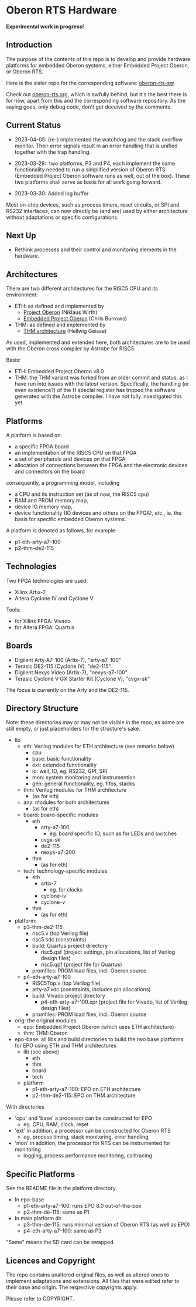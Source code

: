 # Oberon RTS Hardware

**Experimental work in progress!**

## Introduction

The purpose of the contents of this repo is to develop and provide hardware platforms for embedded Oberon systems, either Embedded Project Oberon, or Oberon RTS.

Here is the sister repo for the corresponding software: [oberon-rts-sw](https://github.com/ygrayne/oberon-rts-sw).

Check out [oberon-rts.org](https://oberon-rts.org), which is awfully behind, but it's the best there is for now, apart from this and the corresponding software repository. As the saying goes, only debug code, don't get deceived by the comments.


## Current Status

* 2023-04-05: (re-) implemented the watchdog and the stack overflow monitor. Their error signals result in an error handling that is unified together with the trap handling.

* 2023-03-29:: two platforms, P3 and P4, each implement the same functionality needed to run a simplified version of Oberon RTS (Embedded Project Oberon software runs as well, out of the box). These two platforms shall serve as basis for all work going forward.
* 2023-03-30: Added log buffer

Most on-chip devices, such as process timers, reset circuits, or SPI and RS232 interfaces, can now directly be (and are) used by either architecture without adaptations or specific configurations.


## Next Up

* Rethink processes and their control and monitoring elements in the hardware.


## Architectures

There are two different architectures for the RISC5 CPU and its environment:

* ETH: as defined and implemented by
  * [Project Oberon](http://projectoberon.net) (Niklaus Wirth)
  * [Embedded Project Oberon](https://astrobe.com/RISC5/ReadMe.htm) (Chris Burrows)
* THM: as defined and implemented by
  * [THM architecture](https://github.com/hgeisse/THM-Oberon) (Hellwig Geisse)

As used, implemented and extended here, both architectures are to be used with the Oberon cross compiler by Astrobe for RISC5.

Basis:
* ETH: Embedded Project Oberon v8.0
* THM: the THM variant was forked from an older commit and status, as I have run into issues with the latest version. Specifically, the handling (or even existence?) of the H special register has tripped the software generated with the Astrobe compiler. I have not fully investigated this yet.


## Platforms

A platform is based on:
* a specific FPGA board
* an implementation of the RISC5 CPU on that FPGA
* a set of peripherals and devices on that FPGA
* allocation of connections between the FPGA and the electronic devices and connectors on the board

consequently, a programming model, including
* a CPU and its instruction set (as of now, the RISC5 cpu)
* RAM and PROM memory map,
* device IO memory map,
* device functionality (IO devices and others on the FPGA),
etc., ie. the basis for specific embedded Oberon systems.

A platform is denoted as follows, for example:
* p1-eth-arty-a7-100
* p2-thm-de2-115


## Technologies

Two FPGA technologies are used:
* Xilinx Artix-7
* Altera Cyclone IV and Cyclone V

Tools:
* for Xilinx FPGA: Vivado
* for Altera FPGA: Quartus


## Boards

* Digilent Arty A7-100 (Artix-7), "arty-a7-100"
* Terasic DE2-115 (Cyclone IV), "de2-115"
* Digilent Nexys Video (Artix-7), "nexys-a7-100"
* Terasic Cyclone V GX Starter Kit (Cyclone V), "cvgx-sk"

The focus is currently on the Arty and the DE2-115.


## Directory Structure

Note: these directories may or may not be visible in the repo, as some are still empty, or just placeholders for the structure's sake.

* lib
  * eth: Verilog modules for ETH architecture (see remarks below)
    * cpu
    * base: basic functionality
    * ext: extended functionality
    * io: well, IO, eg. RS232, GPI, SPI
    * mon: system monitoring and instrumention
    * gen: general functionality, eg. fifos, stacks
  * thm: Verilog modules for THM architecture
    * (as for eth)
  * any: modules for both architectures
    * (as for eth)
  * board: board-specific modules
    * eth
      * arty-a7-100
        * eg. board specific IO, such as for LEDs and switches
      * cvgx-sk
      * de2-115
      * nexys-a7-200
    * thm
      * (as for eth)
  * tech: technology-specific modules
    * eth
      * artix-7
        * eg. for clocks
      * cyclone-iv
      * cyclone-v
    * thm
      * (as for eth)
* platform:
  * p3-thm-de2-115
    * risc5.v (top Verilog file)
    * risc5.sdc (constraints)
    * build: Quartus project directory
      * risc5.qsf (project settings, pin allocations, list of Verilog design files)
      * risc5.qpf (project file for Quartus)
    * promfiles: PROM load files, incl. Oberon source
  * p4-eth-arty-a7-100
    * RISC5Top.v (top Verilog file)
    * arty-a7.xdc (constraints, includes pin allocations)
    * build: Vivado project directory
      * p4-eth-arty-a7-100.xpr (project file for Vivado, list of Verilog design files)
    * promfiles: PROM load files, incl. Oberon source
* orig: the original modules
  * epo: Embedded Project Oberon (which uses ETH architecture)
  * thm: THM-Oberon
* epo-base: all libs and build directories to build the two base platforms for EPO using ETH and THM architectures
  * lib (see above)
    * eth
    * thm
    * board
    * tech
  * platform
    * p1-eth-arty-a7-100: EPO on ETH architecture
    * p2-thm-de2-115: EPO on THM architecture

With directories
* 'cpu' and 'base' a processor can be constructed for EPO
  * eg. CPU, RAM, clock, reset
* 'ext' in addition, a processor can be constructed for Oberon RTS
  * eg. process timing, stack monitoring, error handling
* 'mon' in addition, the processor for RTS can be instrumented for monitoring
  * logging, process performance monitoring, calltracing


## Specific Platforms

See the README file in the platform directory.

* In epo-base
  * p1-eth-arty-a7-100: runs EPO 8.0 out-of-the-box
  * p2-thm-de-115: same as P1
* In main platform dir
  * p3-thm-de-115: runs minimal version of Oberon RTS (as well as EPO)
  * p4-eth-arty-a7-100: same as P3

"Same" means the SD card can be swapped.


## Licences and Copyright

The repo contains unaltered original files, as well as altered ones to implement adaptations and extensions. All files that were edited refer to their base and origin. The respective copyrights apply.

Please refer to COPYRIGHT.